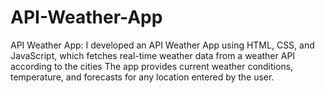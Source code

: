 # API-Weather-App
API Weather App: I developed an API Weather App using HTML, CSS, and JavaScript, which fetches real-time weather data from a weather API according to the cities The app provides current weather conditions, temperature, and forecasts for any location entered by the user. 
